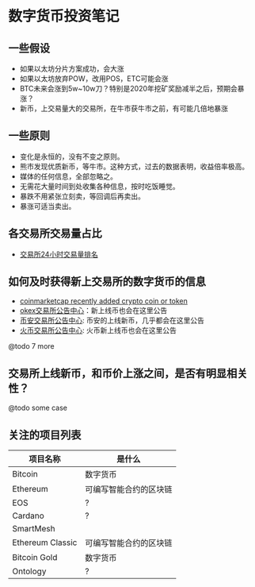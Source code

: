 # 数字货币投资笔记

## 一些假设

- 如果以太坊分片方案成功，会大涨
- 如果以太坊放弃POW，改用POS，ETC可能会涨
- BTC未来会涨到5w~10w刀？特别是2020年挖矿奖励减半之后，预期会暴涨？
- 新币，上交易量大的交易所，在牛市获牛市之前，有可能几倍地暴涨

## 一些原则

- 变化是永恒的，没有不变之原则。
- 熊市发现优质新币，等牛市。这种方式，过去的数据表明，收益倍率极高。
- 媒体的任何信息，全部忽略之。
- 无需花大量时间到处收集各种信息，按时吃饭睡觉。
- 暴跌不用紧张立刻卖，等回调后再卖出。
- 暴涨可适当卖出。

## 各交易所交易量占比

- [交易所24小时交易量排名](https://coinmarketcap.com/exchanges/volume/24-hour/all/)

## 如何及时获得新上交易所的数字货币的信息

- [coinmarketcap recently added crypto coin or token](https://coinmarketcap.com/new/)
- [okex交易所公告中心](https://support.okex.com/hc/zh-cn/categories/115000275131-%E5%85%AC%E5%91%8A%E4%B8%AD%E5%BF%83)：新上线币也会在这里公告
- [币安交易所公告中心](https://support.binance.com/hc/zh-cn/categories/115000056351): 币安的上线新币，几乎都会在这里公告
- [火币交易所公告中心](https://www.huobi.pro/zh-cn/notice/): 火币新上线币也会在这里公告

@todo 7 more

## 交易所上线新币，和币价上涨之间，是否有明显相关性？

@todo some case

## 关注的项目列表

| 项目名称| 是什么 |
| -------- | -------- |
| Bitcoin | 数字货币 |
| Ethereum | 可编写智能合约的区块链|
| EOS | ? |
|Cardano | ? |
| SmartMesh | 
|Ethereum Classic|可编写智能合约的区块链|
|Bitcoin Gold| 数字货币 |
|Ontology| ? |







